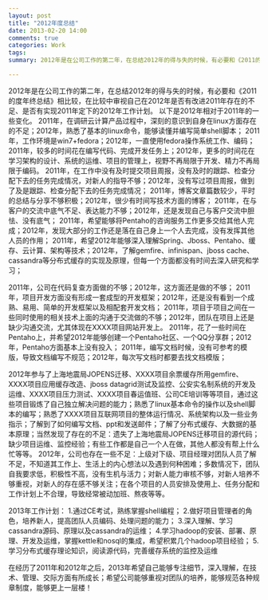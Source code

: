 ```yaml
---
layout: post
title: "2012年度总结"
date: 2013-02-20 14:00
comments: true
categories: Work
tags:
summary: 2012年是在公司工作的第二年，在总结2012年的得与失的时候，有必要和《2011的度年终总结》相比较，在比较中审视自己在2012年是否有改进2011年存在的不足、是否有实现2011年定下的2012年工作计划。

---
```


2012年是在公司工作的第二年，在总结2012年的得与失的时候，有必要和《2011的度年终总结》相比较，在比较中审视自己在2012年是否有改进2011年存在的不足、是否有实现2011年定下的2012年工作计划。
以下是2012年相对于2011年的一些变化。
2011年，在调研云计算产品过程中，深刻的意识到自身在linux方面存在的不足；2012年，熟悉了基本的linux命令，能够读懂并编写简单shell脚本；
2011年，工作环境是win7+fedora；2012年，一直使用fedora操作系统工作、编码；
2011年，较多的时间花在编写代码、完成开发任务上；2012年，更多的时间花在学习架构的设计、系统的运维、项目的管理上，视野不再局限于开发、精力不再局限于编码。
2011年，在工作中没有及时提交项目周报，没有及时的跟踪、检查分配下去的任务完成情况，对新人的指导不够；2012年，没有写过项目周报，做到了及是跟踪、检查分配下去的任务完成情况；
2011年，博客文章篇数较少，平时的总结与分享不够积极；2012年，很少有时间写技术方面的博客；
2011年，在与客户的交流中底气不足、表达能力不够；2012年，还是发现自己与客户交流中胆怯、没有底气；
2011年，希望能够将Pentaho的咨询服务工作更多交给其他人完成；2012年，发现大部分的工作还是落在自己身上一个人去完成，没有发挥其他人员的作用；
2011年，希望2012年能够深入理解Spring、Jboss、Pentaho、缓存、云计算、架构等技术；2012年，了解gemfire、infinispan、jboss cache、cassandra等分布式缓存的实现及原理，但每一个方面都没有时间去深入研究和学习；

2011年，公司在代码复查方面做的不够；2012年，这方面还是做的不够；
2011年，项目开发方面没有形成一套成型的开发框架；2012年，还是没有看到一个成熟、易用、简单的开发框架以及相配套开发文档；
2011年，项目于项目之间在一些同时使用的相关技术上面的沟通于交流做的不够；2012年，团队在项目上还是缺少沟通交流，尤其体现在XXXX项目网站开发上。
2011年，花了一些时间在Pentaho上，并希望2012年能够创建一个Pentaho社区、一个QQ分享群；2012年，Pentaho方面基本上没有投入；
2011年，编写文档时候，没有可参考的模版，导致文档编写不规范；2012年，每次写文档时都要去找文档模版；

2012年参与了上海地震局JOPENS迁移、XXXX项目余票缓存所用gemfire、XXXX项目应用缓存改造、jboss datagrid测试及监控、公安实名制系统的开发及运维、XXXX项目压力测试、XXXX项目春运值班、公司CE培训等等项目，通过这些项目锻炼了自己独立解决问题的能力；熟悉了linux基本命令的操作以及shell脚本的编写；熟悉了XXXX项目互联网项目的整体运行情况、系统架构以及一些业务指示；了解到了如何编写文档、ppt和发送邮件；了解了分布式缓存、大数据的基本原理；当然发现了存在的不足：遗失了上海地震局JOPENS迁移项目的源代码；缺少项目运维、监控经验；有些工作都是自己一个人在做，其他人都没有帮上什么忙等等。
2012年，公司也存在一些不足：上级对下级、项目经理对团队人员了解不足，不知道其工作上、生活上的内心想法以及遇到何种困难；多数情况下，团队自我要求低，积极性不高，没有生机与活力；对新人能力审核不够，对新人培养不够重视，对新人的存在感不够关注；在各个项目的人员安排及使用上、任务分配和工作计划上不合理，导致经常被动加班、熬夜等等。

2013年工作计划：
1.通过CE考试，熟练掌握shell编程；
2.做好项目管理者的角色，培养新人，提高团队人员编码、处理问题的能力；
3.深入理解、学习cassandra源码、原理以及cassandra的运维；
4.学习hadoop的安装、部署、原理、开发及运维，掌握kettle和nosql的集成，希望积累几个hadoop项目经验；
5.学习分布式缓存理论知识，阅读源代码，完善缓存系统的监控及运维

在经历了2011年和2012年之后，2013年希望自己能够专注细节，深入理解，在技术、管理、交际方面有所成长；希望公司能够重视对团队的培养，能够规范各种规章制度，能够更上一层楼！

